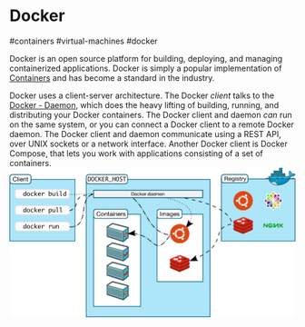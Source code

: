 # Docker
#containers #virtual-machines #docker


Docker is an open source platform for building, deploying, and managing containerized applications. Docker is simply a popular implementation of [Containers](Microservice%20Architecture/Docker/Containers.md) and has become a standard in the industry.

Docker uses a client-server architecture. The Docker _client_ talks to the [Docker - Daemon](Microservice%20Architecture/Docker/Docker%20-%20Daemon.md), which does the heavy lifting of building, running, and distributing your Docker containers. The Docker client and daemon _can_ run on the same system, or you can connect a Docker client to a remote Docker daemon. The Docker client and daemon communicate using a REST API, over UNIX sockets or a network interface. Another Docker client is Docker Compose, that lets you work with applications consisting of a set of containers.
![Pasted image 20221017160401](Attachments/Pasted%20image%2020221017160401.png)
